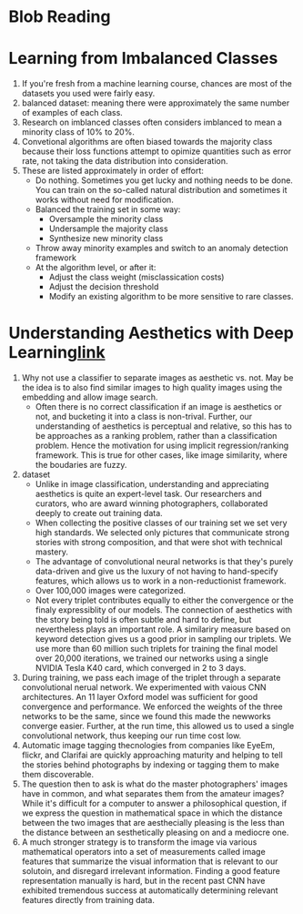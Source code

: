 Blob Reading
=============
# Learning from Imbalanced Classes 
1. If you're fresh from a machine learning course, chances are most of the datasets you used were fairly easy. 
2. balanced dataset: meaning there were approximately the same number of examples of each class.
3. Research on imblanced classes often considers imblanced to mean a minority class of 10% to 20%. 
4. Convetional algorithms are often biased towards the majority class because their loss functions attempt to opimize quantities such as error rate, not taking the data distribution into consideration.
5. These are listed approximately in order of effort:
    * Do nothing. Sometimes you get lucky and nothing needs to be done. You can train on the so-called natural distribution and sometimes it works without need for modification.
    * Balanced the training set in some way:
        - Oversample the minority class
        - Undersample the majority class
        - Synthesize new minority class
    * Throw away minority examples and switch to an anomaly detection framework
    * At the algorithm level, or after it:
        - Adjust the class weight (misclassication costs)
        - Adjust the decision threshold
        - Modify an existing algorithm to be more sensitive to rare classes.



# Understanding Aesthetics with Deep Learning[link](https://devblogs.nvidia.com/parallelforall/understanding-aesthetics-deep-learning/)
1. Why not use a classifier to separate images as aesthetic vs. not. May be the idea is to also find similar images to high quality images using the embedding and allow image search.
    * Often there is no correct classification if an image is aesthetics or not, and bucketing it into a class is non-trival. Further, our understanding of aesthetics is perceptual and relative, so this has to be approaches as a ranking problem, rather than a classification problem. Hence the motivation for using implicit regression/ranking framework. This is true for other cases, like image similarity, where the boudaries are fuzzy. 
2. dataset
    * Unlike in image classification, understanding and appreciating aesthetics is quite an expert-level task. Our researchers and curators, who are award winning photographers, collaborated deeply to create out training data.
    * When collecting the positive classes of our training set we set very high standards. We selected only pictures that communicate strong stories with strong composition, and that were shot with technical mastery.
    * The advantage of convolutional neural networks is that they's purely data-driven and give us the luxury of not having to hand-specify features, which allows us to work in a non-reductionist framework.
    * Over 100,000 images were categorized. 
    * Not every triplet contributes equally to either the convergence or the finaly expressiblity of our models. The connection of aesthetics with the story being told is often subtle and hard to define, but nevertheless plays an important role. A similariry measure based on keyword detection gives us a good prior in sampling our triplets. We use more than 60 million such triplets for training the final model over 20,000 iterations, we trained our networks using a single NVIDIA Tesla K40 card, which converged in 2 to 3 days.
3. During training, we pass each image of the triplet through a separate convolutional nerual network. We experimented with vaious CNN architectures. An 11 layer Oxford model was sufficient for good convergence and performance. We enforced the weights of the three networks to be the same, since we found this made the newworks converge easier. Further, at the run time, this allowed us to used a single convolutional network, thus keeping our run time cost low.
4. Automatic image tagging thecnologies from companies like EyeEm, flickr, and Clarifai are quickly approaching maturity and helping to tell the stories behind photographs by indexing or tagging them to make them discoverable.
5. The question then to ask is what do the master photographers' images have in common, and what separates them from the amateur images? While it's difficult for a computer to answer a philosophical question, if we express the question in mathematical space in which the distance between the two images that are aesthecially pleasing is the less than the distance between an sesthetically pleasing on and a mediocre one. 
6. A much stronger strategy is to transform the image via various mathematical operators into a set of measurements called image features that summarize the visual information that is relevant to our solutoin, and disregard irrelevant information. Finding a good feature representation manually is hard, but in the recent past CNN have exhibited tremendous success at automatically determining relevant features directly from training data.